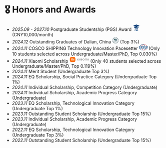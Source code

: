 # 🎖 Honors and Awards
- *2025.09 - 2027.10* Postgraduate Studentship (PGS) Award <img src='./images/PGS.png' style='width: 1.5em;'> (CNY10,000/month)
- *2024.12* Outstanding Graduates of Dalian, China <img src='./images/dalian.png' style='width: 1.5em;'> (Top 3%)
- *2024.11* COSCO SHIPPING Technology Innovation Pacesetter<img src='./images/cosco.png' style='width: 2.5em;'>(Only 10 students selected across Undergraduate/Master/PhD, Top 0.030%)
- *2024.11* Xiaomi Scholarship <img src='./images/xiaomi.png' style='width: 4.5em;'> (Only 40 students selected across Undergraduate/Master/PhD, Top 0.119%)
- *2024.11* Merit Student (Undergraduate Top 3%)
- *2024.11* EQ Scholarship, Social Practice Category (Undergraduate Top 1%)
- *2024.11* Individual Scholarship, Competition Category (Undergraduate)
- *2024.11* Individual Scholarship, Academic Progress Category (Undergraduate)
- *2023.11* EQ Scholarship, Technological Innovation Category (Undergraduate Top 1%)
- *2023.11* Outstanding Student Scholarship (Undergraduate Top 15%)
- *2023.11* Individual Scholarship, Academic Progress Category (Undergraduate)
- *2022.11* EQ Scholarship, Technological Innovation Category (Undergraduate Top 3%)
- *2022.11* Outstanding Student Scholarship (Undergraduate Top 15%)
